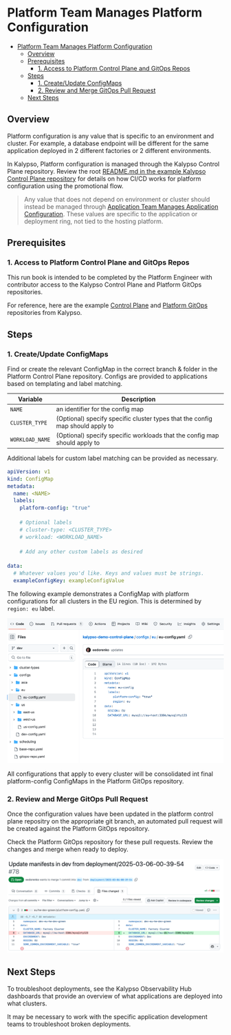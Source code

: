 # Platform Team Manages Platform Configuration

- [Platform Team Manages Platform Configuration](#platform-team-manages-platform-configuration)
  - [Overview](#overview)
  - [Prerequisites](#prerequisites)
    - [1. Access to Platform Control Plane and GitOps Repos](#1-access-to-platform-control-plane-and-gitops-repos)
  - [Steps](#steps)
    - [1. Create/Update ConfigMaps](#1-createupdate-configmaps)
    - [2. Review and Merge GitOps Pull Request](#2-review-and-merge-gitops-pull-request)
  - [Next Steps](#next-steps)

## Overview

Platform configuration is any value that is specific to an environment and cluster. For example, a database endpoint will be different for the same application deployed in 2 different factories or 2 different environments.

In Kalypso, Platform configuration is managed through the Kalypso Control Plane repository. Review the root [README.md in the example Kalypso Control Plane repository](https://github.com/microsoft/kalypso-control-plane) for details on how CI/CD works for platform configuration using the promotional flow.

> Any value that does not depend on environment or cluster should instead be managed through [Application Team Manages Application Configuration](./application-team-manages-application-configuration.md). These values are specific to the application or deployment ring, not tied to the hosting platform.

## Prerequisites

### 1. Access to Platform Control Plane and GitOps Repos

This run book is intended to be completed by the Platform Engineer with contributor access to the Kalypso Control Plane and Platform GitOps repositories.

For reference, here are the example [Control Plane](https://github.com/microsoft/kalypso-control-plane) and [Platform GitOps](https://github.com/microsoft/kalypso-gitops) repositories from Kalypso.

## Steps

### 1. Create/Update ConfigMaps

Find or create the relevant ConfigMap in the correct branch & folder in the Platform Control Plane repository. Configs are provided to applications based on templating and label matching.

| Variable        | Description                                                                   |
| --------------- | ----------------------------------------------------------------------------- |
| `NAME`          | an identifier for the config map                                              |
| `CLUSTER_TYPE`  | (Optional) specify specific cluster types that the config map should apply to |
| `WORKLOAD_NAME` | (Optional) specify specific workloads that the config map should apply to     |

Additional labels for custom label matching can be provided as necessary.

```yaml
apiVersion: v1
kind: ConfigMap
metadata:
  name: <NAME>
  labels:
    platform-config: "true"

    # Optional labels
    # cluster-type: <CLUSTER_TYPE>
    # workload: <WORKLOAD_NAME>

    # Add any other custom labels as desired

data:
  # Whatever values you'd like. Keys and values must be strings.
  exampleConfigKey: exampleConfigValue
```

The following example demonstrates a ConfigMap with platform configurations for all clusters in the EU region. This is determined by `region: eu` label.

![eu-config](./images/eu-config.png)

All configurations that apply to every cluster will be consolidated int final platform-config ConfigMaps in the Platform GitOps repository.

### 2. Review and Merge GitOps Pull Request

Once the configuration values have been updated in the platform control plane repositry on the appropriate git branch, an automated pull request will be created against the Platform GitOps repository.

Check the Platform GitOps repository for these pull requests. Review the changes and merge when ready to deploy.

![platform-gitops-pr](./images/platform-gitops-pr.png)

## Next Steps

To troubleshoot deployments, see the Kalypso Observability Hub dashboards that provide an overview of what applications are deployed into what clusters.

It may be necessary to work with the specific application development teams to troubleshoot broken deployments.
